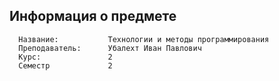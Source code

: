 
Информация о предмете
--------------------

      Название:           Технологии и методы программирования
      Преподаватель:      Убалехт Иван Павлович
      Курс:               2
      Семестр             2
